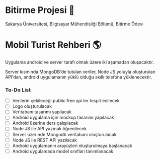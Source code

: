 # Bitirme Projesi :beer:

Sakarya Üniversitesi, Bilgisayar Mühendisliği Bölümü, Bitirme Ödevi

# Mobil Turist Rehberi :earth_americas:

Uygulama android ve server tarafı olmak üzere iki aşamadan oluşacaktır.

Server kısmında MongoDB'de tutulan veriler, Node JS yoluyla oluşturulan API'dan, android uygulamanın yüklü olduğu akıllı telefona yüklenecektir.

### To-Do List

- [ ] Verilerin çekileceği public free api ler tespit edilecek
- [ ] Logo oluşturulacak
- [ ] Veritabanı tasarımı yapılacak
- [ ] Android uygulama için mockup tasarımı yapılacak 
- [ ] Android üzerine ders çalışılacak
- [ ] Node JS ile API yazmak öğrenilecek
- [ ] Server üzerinde Mongodb veritabanı oluşturulacak
- [ ] Node JS ile REST API yazılacak
- [ ] Android uygulamanın arayüzleri oluşturulmaya başlanacak
- [ ] Android uygulamada model sınıfları tanımlanacak
